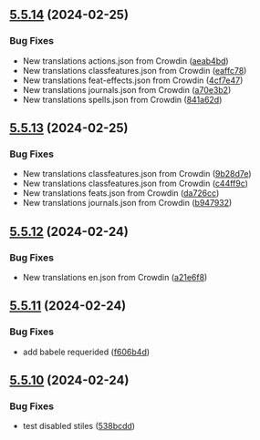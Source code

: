 ## [5.5.14](https://github.com/allnnde/pf2e-esp-translation/compare/v5.5.13...v5.5.14) (2024-02-25)


### Bug Fixes

* New translations actions.json from Crowdin ([aeab4bd](https://github.com/allnnde/pf2e-esp-translation/commit/aeab4bd7c1124e81db92670fa5a207d9e2dfb65b))
* New translations classfeatures.json from Crowdin ([eaffc78](https://github.com/allnnde/pf2e-esp-translation/commit/eaffc78598ea2dced71bbc7b38e00b5e1668517c))
* New translations feat-effects.json from Crowdin ([4cf7e47](https://github.com/allnnde/pf2e-esp-translation/commit/4cf7e478d1b304fcfd45b6a8c82274dfd325ce45))
* New translations journals.json from Crowdin ([a70e3b2](https://github.com/allnnde/pf2e-esp-translation/commit/a70e3b2d0709244e2c9077e1a3a4dc8fd7b8c201))
* New translations spells.json from Crowdin ([841a62d](https://github.com/allnnde/pf2e-esp-translation/commit/841a62d706e52e67873a7e5043d4906048202c2d))



## [5.5.13](https://github.com/allnnde/pf2e-esp-translation/compare/v5.5.12...v5.5.13) (2024-02-25)


### Bug Fixes

* New translations classfeatures.json from Crowdin ([9b28d7e](https://github.com/allnnde/pf2e-esp-translation/commit/9b28d7e38c31c743b3b05c758260c5a2cb2fcad4))
* New translations classfeatures.json from Crowdin ([c44ff9c](https://github.com/allnnde/pf2e-esp-translation/commit/c44ff9c0c60bc13611148a8f9b05e3b2b7e2bbb6))
* New translations feats.json from Crowdin ([da726cc](https://github.com/allnnde/pf2e-esp-translation/commit/da726ccdef7842d115ed6925ed42ed8fbaec3ce7))
* New translations journals.json from Crowdin ([b947932](https://github.com/allnnde/pf2e-esp-translation/commit/b947932afa94e36626eab56f4b2587375a1b4c7d))



## [5.5.12](https://github.com/allnnde/pf2e-esp-translation/compare/v5.5.11...v5.5.12) (2024-02-24)


### Bug Fixes

* New translations en.json from Crowdin ([a21e6f8](https://github.com/allnnde/pf2e-esp-translation/commit/a21e6f83cf4c1e0ed612d431f4cdf1ef43153fad))



## [5.5.11](https://github.com/allnnde/pf2e-esp-translation/compare/v5.5.10...v5.5.11) (2024-02-24)


### Bug Fixes

* add babele requerided ([f606b4d](https://github.com/allnnde/pf2e-esp-translation/commit/f606b4dbac36d72bc241420fa7af9b02b85f8f75))



## [5.5.10](https://github.com/allnnde/pf2e-esp-translation/compare/v5.5.9...v5.5.10) (2024-02-24)


### Bug Fixes

* test disabled stiles ([538bcdd](https://github.com/allnnde/pf2e-esp-translation/commit/538bcdd6210b79b3cedd9049f1d23d481802e007))




